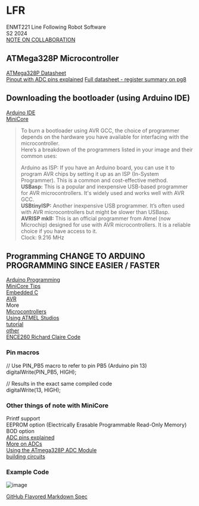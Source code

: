 # LFR
ENMT221 Line Following Robot Software  
S2 2024  
[NOTE ON COLLABORATION](https://docs.github.com/en/pull-requests/collaborating-with-pull-requests/proposing-changes-to-your-work-with-pull-requests/about-pull-requests)

## ATMega328P Microcontroller
[ATMega328P Datasheet](https://components101.com/microcontrollers/atmega328p-pinout-features-datasheet)  
[Pinout with ADC pins explained](https://www.learningaboutelectronics.com/Articles/Atmega328-pinout.php#:~:text=Since%20the%20ADC%20for%20the%20Atmega328%20is%20a,value%3B%20thus%2C%20it%20is%20its%20digital%20correspondent%20value.)
[Full datasheet - register summary on pg8](https://www.jameco.com/Jameco/Products/ProdDS/2139111.pdf)  
## Downloading the bootloader (using Arduino IDE)
[Arduino IDE](https://docs.arduino.cc/software/ide/)    <br>
[MiniCore](https://github.com/MCUdude/MiniCore#how-to-install)  
   
>To burn a bootloader using AVR GCC, the choice of programmer depends on the hardware you have available for interfacing with the microcontroller.  
>Here’s a breakdown of the programmers listed in your image and their common uses:  
>  
>Arduino as ISP: If you have an Arduino board, you can use it to program AVR chips by setting it up as an ISP (In-System Programmer). This is a common and cost-effective method.  
>**USBasp:** This is a popular and inexpensive USB-based programmer for AVR microcontrollers. It's widely used and works well with AVR GCC.  
>**USBtinyISP:** Another inexpensive USB programmer. It’s often used with AVR microcontrollers but might be slower than USBasp.  
>**AVRISP mkII:** This is an official programmer from Atmel (now Microchip) designed for use with AVR microcontrollers. It is a reliable choice if you have access to it.  
>Clock: 9.216 MHz  

## Programming CHANGE TO ARDUINO PROGRAMMING SINCE EASIER / FASTER
[Arduino Programming](https://docs.arduino.cc/programming/)  
[MiniCore Tips](https://github.com/MCUdude/MiniCore#how-to-install)  
[Embedded C](https://www.learningaboutelectronics.com/EmbeddedC/)  
[AVR](https://github.com/avrdudes/avr-libc)  
More  
[Microcontrollers](https://www.eng.auburn.edu/~nelson/courses/elec3040_3050/C%20programming%20for%20embedded%20system%20applications.pdf#:~:text=C%20programming%20for%20embedded)  
[Using ATMEL Studios](https://hardwarebee.com/step-by-step-guide-to-microcontroller-programming/#:~:text=What%20is%20microcontroller%20programming?)  
[tutorial](https://github.com/a5221985/tutorials/blob/master/Embedded_Systems/microcontroller_embedded_c_programming_absolute_beginners.md)  
[other](https://github.com/aman-goel/avr)  
[ENCE260 Richard Claire Code](https://eng-git.canterbury.ac.nz/rmc84/ence260-ucfk4)  
### Pin macros
// Use PIN_PB5 macro to refer to pin PB5 (Arduino pin 13)  
digitalWrite(PIN_PB5, HIGH);

// Results in the exact same compiled code  
digitalWrite(13, HIGH);

### Other things of note with MiniCore
Printf support  
EEPROM option (Electrically Erasable Programmable Read-Only Memory)  
BOD option  
[ADC pins explained](https://www.hackster.io/yeshvanth_muniraj/analog-to-digital-converter-module-of-atmega328p-e255ea#:~:text=Features%20of%20the%20ADC%20in%20ATmega328P:%20The#:~:text=Features%20of%20the%20ADC%20in%20ATmega328P:%20The)  
[More on ADCs](https://www.tspi.at/2021/07/15/atmegaavradc.html#:~:text=The%20ATMega328p%20and%20the%20ATMega2560%20offers)  
[Using the ATmega328P ADC Module](https://ece-classes.usc.edu/ee459/library/documents/ADC.pdf#:~:text=Using%20the%20Atmel%20ATmega328P%20Analog%20to)  
[building circuits](https://www.build-electronic-circuits.com/microcontroller-tutorial-part3/)  


### Example Code
![image](https://github.com/user-attachments/assets/1dcd34ce-a26a-4fc3-a142-9096b09b8416)


[GitHub Flavored Markdown Spec](https://github.github.com/gfm/)
